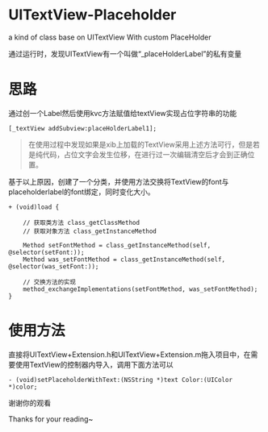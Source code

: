 # UITextView-Placeholder
a kind of class base on UITextView With custom PlaceHolder

通过运行时，发现UITextView有一个叫做“_placeHolderLabel”的私有变量

# 思路
通过创一个Label然后使用kvc方法赋值给textView实现占位字符串的功能
```
[_textView addSubview:placeHolderLabel1];
```
> 在使用过程中发现如果是xib上加载的TextView采用上述方法可行，但是若是纯代码，占位文字会发生位移，在进行过一次编辑清空后才会到正确位置。

基于以上原因，创建了一个分类，并使用方法交换将TextView的font与placeholderlabel的font绑定，同时变化大小。
```
+ (void)load {
    
    // 获取类方法 class_getClassMethod
    // 获取对象方法 class_getInstanceMethod
    
    Method setFontMethod = class_getInstanceMethod(self, @selector(setFont:));
    Method was_setFontMethod = class_getInstanceMethod(self, @selector(was_setFont:));
    
    // 交换方法的实现
    method_exchangeImplementations(setFontMethod, was_setFontMethod);
}
```

# 使用方法
直接将UITextView+Extension.h和UITextView+Extension.m拖入项目中，在需要使用TextView的控制器内导入，调用下面方法可以
```
- (void)setPlaceholderWithText:(NSString *)text Color:(UIColor *)color;
```
谢谢你的观看

Thanks for your reading~
